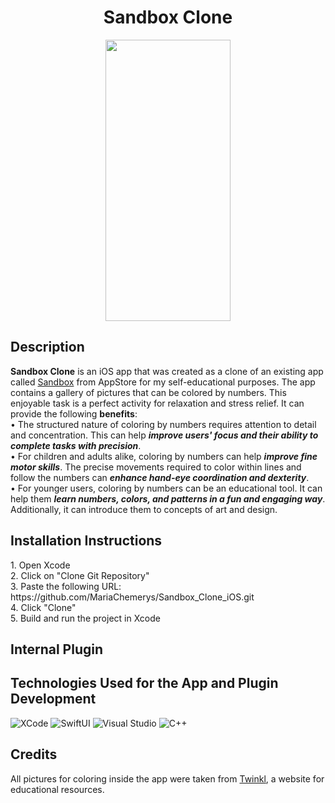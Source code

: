 <h1 align="center">Sandbox Clone</h1>
<p align="center">
<img src="https://github.com/MariaChemerys/Sandbox_Clone_iOS/blob/main/Sandbox%20Clone%20GIF.gif?raw=true" width="200" height="450"/>
</p>
<h2>Description</h2>
<b>Sandbox Clone</b> is an iOS app that was created as a clone of an existing app called <a href="https://apps.apple.com/ua/app/sandbox-pixel-art-colouring/id1237405816">Sandbox</a> from AppStore for my self-educational purposes.
The app contains a gallery of pictures that can be colored by numbers. This enjoyable task is a perfect activity for relaxation  and stress relief. It can provide the following <b>benefits</b>:<br>
• The structured nature of coloring by numbers requires attention to detail and concentration. This can help <strong><em>improve users' focus and their ability to complete tasks with precision</em></strong>.<br>
• For children and adults alike, coloring by numbers can help <strong><em>improve fine motor skills</em></strong>.
The precise movements required to color within lines and follow the numbers can <strong><em>enhance hand-eye coordination and dexterity</em></strong>.<br>
• For younger users, coloring by numbers can be an educational tool. It can help them <strong><em>learn numbers, colors, and patterns in a fun and engaging way</em></strong>.
Additionally, it can introduce them to concepts of art and design.<br>


<h2>Installation Instructions</h2>
1. Open Xcode<br>
2. Click on "Clone Git Repository"<br>
3. Paste the following URL: https://github.com/MariaChemerys/Sandbox_Clone_iOS.git <br>
4. Click "Clone"<br>
5. Build and run the project in Xcode<br>

<h2>Internal Plugin</h2>

<h2>Technologies Used for the App and Plugin Development</h2>
<p align="left">
  <img src="https://img.shields.io/badge/XCode-blue?style=for-the-badge&logo=#5B4638" alt="XCode" />
  <img src="https://img.shields.io/badge/SwiftUI-fffb0a?style=for-the-badge&logo=#5B4638" alt="SwiftUI" />
  <img src="https://img.shields.io/badge/Visual%20Studio-7509b0?style=for-the-badge" alt="Visual Studio" />
  <img src="https://img.shields.io/badge/C++-24b8f2?style=for-the-badge" alt="C++" />
</p>
<h2>Credits</h2>
All pictures for coloring inside the app were taken from <a href="https://www.twinkl.co.za">Twinkl</a>, a website for educational resources.
